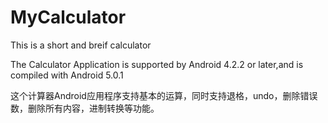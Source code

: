 # MyCalculator
This is a short and breif calculator

The Calculator Application is supported by Android 4.2.2 or later,and is compiled with Android 5.0.1

这个计算器Android应用程序支持基本的运算，同时支持退格，undo，删除错误数，删除所有内容，进制转换等功能。
